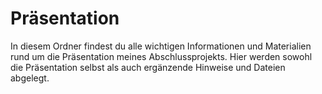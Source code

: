# Präsentation

In diesem Ordner findest du alle wichtigen Informationen und Materialien rund um die Präsentation meines Abschlussprojekts. 
Hier werden sowohl die Präsentation selbst als auch ergänzende Hinweise und Dateien abgelegt.

